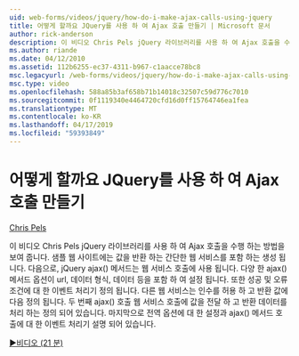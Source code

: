 ```yaml
---
uid: web-forms/videos/jquery/how-do-i-make-ajax-calls-using-jquery
title: 어떻게 할까요 JQuery를 사용 하 여 Ajax 호출 만들기 | Microsoft 문서
author: rick-anderson
description: 이 비디오 Chris Pels jQuery 라이브러리를 사용 하 여 Ajax 호출을 수행 하는 방법을 보여 줍니다. 샘플 웹 사이트를 반환 하는 간단한 웹 서비스를 포함 하는 중... 만들어집니다.
ms.author: riande
ms.date: 04/12/2010
ms.assetid: 112b6255-ec37-4311-b967-c1aacce78bc8
msc.legacyurl: /web-forms/videos/jquery/how-do-i-make-ajax-calls-using-jquery
msc.type: video
ms.openlocfilehash: 588a85b3af658b71b14018c32507c59d776c7010
ms.sourcegitcommit: 0f1119340e4464720cfd16d0ff15764746ea1fea
ms.translationtype: MT
ms.contentlocale: ko-KR
ms.lasthandoff: 04/17/2019
ms.locfileid: "59393849"
---
```

# <a name="how-do-i-make-ajax-calls-using-jquery"></a>어떻게 할까요 JQuery를 사용 하 여 Ajax 호출 만들기

[Chris Pels](https://twitter.com/chrispels)

이 비디오 Chris Pels jQuery 라이브러리를 사용 하 여 Ajax 호출을 수행 하는 방법을 보여 줍니다. 샘플 웹 사이트에는 값을 반환 하는 간단한 웹 서비스를 포함 하는 생성 됩니다. 다음으로, jQuery ajax() 메서드는 웹 서비스 호출에 사용 됩니다. 다양 한 ajax() 메서드 옵션이 url, 데이터 형식, 데이터 등을 포함 하 여 설정 됩니다. 또한 성공 및 오류 조건에 대 한 이벤트 처리기 정의 됩니다. 다른 웹 서비스는 인수를 허용 하 고 반환 값에 다음 정의 됩니다. 두 번째 ajax() 호출 웹 서비스 호출에 값을 전달 하 고 반환 데이터를 처리 하는 정의 되어 있습니다. 마지막으로 전역 옵션에 대 한 설정과 ajax() 메서드 호출에 대 한 이벤트 처리기 설명 되어 있습니다.

[&#9654;비디오 (21 분)](https://channel9.msdn.com/Blogs/ASP-NET-Site-Videos/how-do-i-make-ajax-calls-using-jquery)
